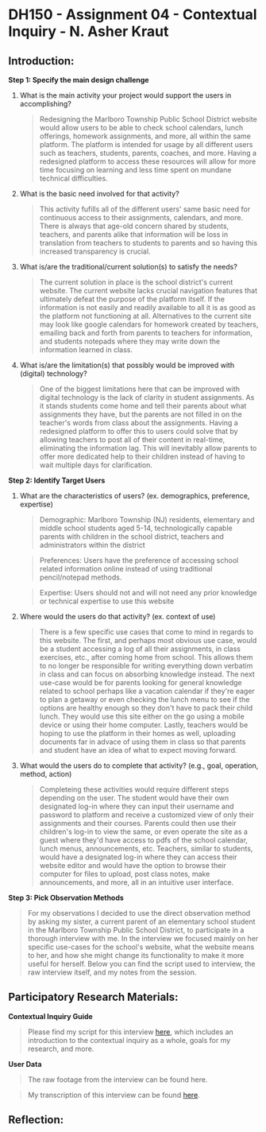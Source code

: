 # DH150 - Assignment 04 - Contextual Inquiry - N. Asher Kraut

## Introduction:

**Step 1: Specify the main design challenge**

1. What is the main activity your project would support the users in accomplishing? 
    
    >Redesigning the Marlboro Township Public School District website would allow users to be able to check school calendars, lunch offerings, homework assignments, and more, all within the same platform. The platform is intended for usage by all different users such as teachers, students, parents, coaches, and more. Having a redesigned platform to access these resources will allow for more time focusing on learning and less time spent on mundane technical difficulties. 

2. What is the basic need involved for that activity? 
    
    >This activity fufills all of the different users' same basic need for continuous access to their assignments, calendars, and more. There is always that age-old concern shared by students, teachers, and parents alike that information will be loss in translation from teachers to students to parents and so having this increased transparency is crucial. 
    
3. What is/are the traditional/current solution(s) to satisfy the needs? 
    
    >The current solution in place is the school district's current website. The current website lacks crucial navigation features that ultimately defeat the purpose of the platform itself. If the information is not easily and readily available to all it is as good as the platform not functioning at all. Alternatives to the current site may look like google calendars for homework created by teachers, emailing back and forth from parents to teachers for information, and students notepads where they may write down the information learned in class. 

4. What is/are the limitation(s) that possibly would be improved with (digital) technology?
    
    >One of the biggest limitations here that can be improved with digital technology is the lack of clarity in student assignments. As it stands students come home and tell their parents about what assignments they have, but the parents are not filled in on the teacher's words from class about the assignments. Having a redesigned platform to offer this to users could solve that by allowing teachers to post all of their content in real-time, eliminating the information lag. This will inevitably allow parents to offer more dedicated help to their children instead of having to wait multiple days for clarification. 
    
**Step 2: Identify Target Users**

1. What are the characteristics of users? (ex. demographics, preference, expertise)
    
    >Demographic: Marlboro Township (NJ) residents, elementary and middle school students aged 5-14, technologically capable parents with children in the school district, teachers and administrators within the district
    
    >Preferences: Users have the preference of accessing school related information online instead of using traditional pencil/notepad methods. 

    >Expertise: Users should not and will not need any prior knowledge or technical expertise to use this website

2. Where would the users do that activity? (ex. context of use)

    >There is a few specific use cases that come to mind in regards to this website. The first, and perhaps most obvious use case, would be a student accessing a log of all their assignments, in class exercises, etc., after coming home from school. This allows them to no longer be responsible for writing everything down verbatim in class and can focus on absorbing knowledge instead. The next use-case would be for parents looking for general knowledge related to school perhaps like a vacation calendar if they're eager to plan a getaway or even checking the lunch menu to see if the options are healthy enough so they don't have to pack their child lunch. They would use this site either on the go using a mobile device or using their home computer. Lastly, teachers would be hoping to use the platform in their homes as well, uploading documents far in advace of using them in class so that parents and student have an idea of what to expect moving forward. 

3. What would the users do to complete that activity? (e.g., goal, operation, method, action)

    >Completeing these activities would require different steps depending on the user. The student would have their own designated log-in where they can input their username and password to platform and receive a customized view of only their assignments and their courses. Parents could then use their children's log-in to view the same, or even operate the site as a guest where they'd have access to pdfs of the school calendar, lunch menus, announcements, etc. Teachers, similar to students, would have a designated log-in where they can access their website editor and would have the option to browse their computer for files to upload, post class notes, make announcements, and more, all in an intuitive user interface. 
    
**Step 3: Pick Observation Methods**

   >For my observations I decided to use the direct observation method by asking my sister, a current parent of an elementary school student in the Marlboro Township Public School District, to participate in a thorough interview with me. In the interview we focused mainly on her specific use-cases for the school's website, what the website means to her, and how she might change its functionality to make it more useful for herself. Below you can find the script used to interview, the raw interview itself, and my notes from the session. 

## Participatory Research Materials:

**Contextual Inquiry Guide**

>Please find my script for this interview [here](https://docs.google.com/document/d/1v0RRJNbNWFGiGA1mOn_4-al-XQOZlrdxGuBPMjzd6Ps/edit?usp=sharing), which includes an introduction to the contextual inquiry as a whole, goals for my research, and more.

**User Data**

>The raw footage from the interview can be found here.

>My transcription of this interview can be found [here](https://docs.google.com/document/d/14zCWNCYgJu9LH6X2pbn8dczrcrrM_fvTs1p3H93NSjI/edit?usp=sharing).

## Reflection:

